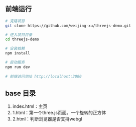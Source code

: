 
## 前端运行

```bash
# 克隆项目
git clone https://github.com/weijing-xu/threejs-demo.git

# 进入项目目录
cd threejs-demo

# 安装依赖
npm install

# 启动服务
npm run dev
 
# 前端访问地址 http://localhost:3000
```

## base 目录

1.  index.html：主页
2.  1.html：第一个three.js页面。一个旋转的正方体
3.  2.html：判断浏览器是否支持webgl

 
